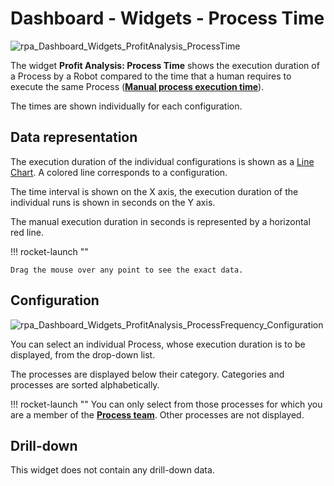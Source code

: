 # <i class="fs fs-lg fs-dashboard"></i> Dashboard - Widgets - Process Time

![rpa_Dashboard_Widgets_ProfitAnalysis_ProcessTime](img/rpa_Dashboard_Widgets_ProfitAnalysis_ProcessTime.png)

The widget **Profit Analysis: Process Time** shows the execution duration of a Process by a Robot compared to the time that a human requires to execute the same Process ([**Manual process execution time**](../../ProcessAutomation/ProcessManagement/rpa_processAutomation_ProcessManagement_Category_Projects_EN.md#manual-process-execution-time_1)).

The times are shown individually for each configuration.

## Data representation

The execution duration of the individual configurations is shown as a [Line Chart](../../X1_Server/X1_Server_Basics/GUI/rpa_X1_Server_Basics_GUI_DataRepresentation_EN.md#linien-diagramme). A colored line corresponds to a configuration.

The time interval is shown on the X axis, the execution duration of the individual runs is shown in seconds on the Y axis.

The manual execution duration in seconds is represented by a horizontal red line.

!!! rocket-launch ""

    Drag the mouse over any point to see the exact data.


## Configuration

![rpa_Dashboard_Widgets_ProfitAnalysis_ProcessFrequency_Configuration](img/rpa_Dashboard_Widgets_ProfitAnalysis_ProcessFrequency_Configuration.png)

You can select an individual Process, whose execution duration is to be displayed, from the drop-down list.

The processes are displayed below their category. Categories and processes are sorted alphabetically.

!!! rocket-launch ""
    You can only select from those processes for which you are a member of the [**Process team**](../../ProcessAutomation/ProcessManagement/rpa_processAutomation_ProcessManagement_Category_Projects_EN.md#process-team). Other processes are not displayed.


## Drill-down

This widget does not contain any drill-down data.
